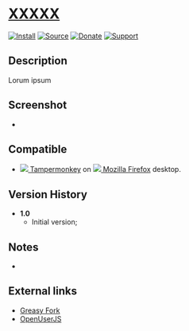 # [XXXXX](https://github.com/jerone/UserScripts/tree/master/XXXXX)

[![Install](https://raw.github.com/jerone/UserScripts/master/_resources/Install-button.png)](https://github.com/jerone/UserScripts/raw/master/XXXXX/XXXXX.user.js)
[![Source](https://raw.github.com/jerone/UserScripts/master/_resources/Source-button.png)](https://github.com/jerone/UserScripts/blob/master/XXXXX/XXXXX.user.js)
[![Donate](https://raw.github.com/jerone/UserScripts/master/_resources/Donate-button.png)](https://www.paypal.com/cgi-bin/webscr?cmd=_s-xclick&hosted_button_id=VCYMHWQ7ZMBKW)
[![Support](https://raw.github.com/jerone/UserScripts/master/_resources/Support-button.png)](https://github.com/jerone/UserScripts/issues)

## Description

Lorum ipsum

## Screenshot

-

## Compatible

-   [![](https://raw.github.com/jerone/UserScripts/master/_resources/Tampermonkey.png) Tampermonkey](https://addons.mozilla.org/firefox/addon/tampermonkey/) on [![](https://raw.github.com/jerone/UserScripts/master/_resources/Firefox.png) Mozilla Firefox](http://www.mozilla.org/en-US/firefox/fx/#desktop) desktop.

## Version History

-   **1.0**
    -   Initial version;

## Notes

-

## External links

-   [Greasy Fork](https://greasyfork.org/scripts/XXXXX)
-   [OpenUserJS](https://openuserjs.org/scripts/jerone/XXXXX)
